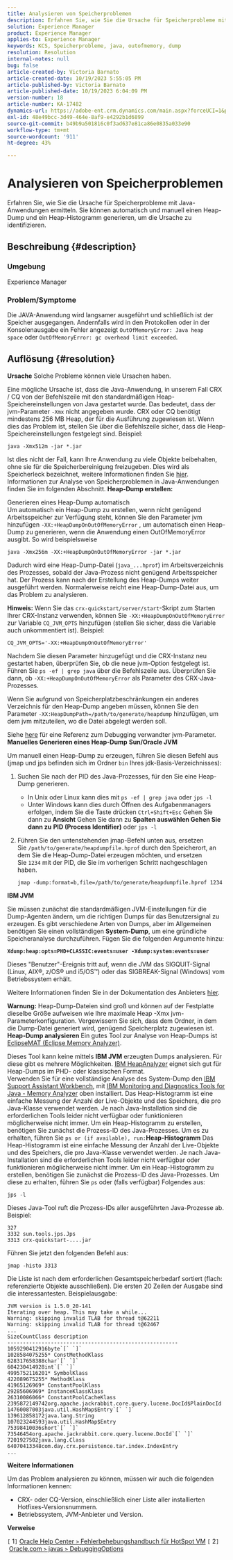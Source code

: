 ```yaml
---
title: Analysieren von Speicherproblemen
description: Erfahren Sie, wie Sie die Ursache für Speicherprobleme mit Java-Anwendungen ermitteln.
solution: Experience Manager
product: Experience Manager
applies-to: Experience Manager
keywords: KCS, Speicherprobleme, java, outofmemory, dump
resolution: Resolution
internal-notes: null
bug: false
article-created-by: Victoria Barnato
article-created-date: 10/19/2023 5:55:05 PM
article-published-by: Victoria Barnato
article-published-date: 10/19/2023 6:04:09 PM
version-number: 18
article-number: KA-17482
dynamics-url: https://adobe-ent.crm.dynamics.com/main.aspx?forceUCI=1&pagetype=entityrecord&etn=knowledgearticle&id=9b3b26a0-a86e-ee11-8df0-6045bd006793
exl-id: 48e49bcc-3d49-464e-8af9-e4292b1d6899
source-git-commit: b49b9a501816c0f3ad637e81ca86e0835a033e90
workflow-type: tm+mt
source-wordcount: '911'
ht-degree: 43%

---
```


# Analysieren von Speicherproblemen


Erfahren Sie, wie Sie die Ursache für Speicherprobleme mit Java-Anwendungen ermitteln. Sie können automatisch und manuell einen Heap-Dump und ein Heap-Histogramm generieren, um die Ursache zu identifizieren.

## Beschreibung {#description}


### <b>Umgebung</b>

Experience Manager



### <b>Problem/Symptome</b>

Die JAVA-Anwendung wird langsamer ausgeführt und schließlich ist der Speicher ausgegangen. Andernfalls wird in den Protokollen oder in der Konsolenausgabe ein Fehler angezeigt `OutOfMemoryError: Java heap space` oder `OutOfMemoryError: gc overhead limit exceeded`.


## Auflösung {#resolution}

<b>Ursache</b>
Solche Probleme können viele Ursachen haben.

Eine mögliche Ursache ist, dass die Java-Anwendung, in unserem Fall CRX / CQ von der Befehlszeile mit den standardmäßigen Heap-Speichereinstellungen von Java gestartet wurde. Das bedeutet, dass der jvm-Parameter `-Xmx` nicht angegeben wurde. CRX oder CQ benötigt mindestens 256 MB Heap, der für die Ausführung zugewiesen ist. Wenn dies das Problem ist, stellen Sie über die Befehlszeile sicher, dass die Heap-Speichereinstellungen festgelegt sind. Beispiel:


```
java -Xmx512m -jar *.jar
```


Ist dies nicht der Fall, kann Ihre Anwendung zu viele Objekte beibehalten, ohne sie für die Speicherbereinigung freizugeben. Dies wird als Speicherleck bezeichnet, weitere Informationen finden Sie [hier](https://docs.oracle.com/javase/7/docs/webnotes/tsg/TSG-VM/html/memleaks.html). Informationen zur Analyse von Speicherproblemen in Java-Anwendungen finden Sie im folgenden Abschnitt.
<b>Heap-Dump erstellen:</b>

Generieren eines Heap-Dump automatisch<br>
Um automatisch ein Heap-Dump zu erstellen, wenn nicht genügend Arbeitsspeicher zur Verfügung steht, können Sie den Parameter jvm hinzufügen `-XX:+HeapDumpOnOutOfMemoryError` , um automatisch einen Heap-Dump zu generieren, wenn die Anwendung einen OutOfMemoryError ausgibt. So wird beispielsweise


```
java -Xmx256m -XX:+HeapDumpOnOutOfMemoryError -jar *.jar
```


Dadurch wird eine Heap-Dump-Datei (`java_...hprof`) im Arbeitsverzeichnis des Prozesses, sobald der Java-Prozess nicht genügend Arbeitsspeicher hat. Der Prozess kann nach der Erstellung des Heap-Dumps weiter ausgeführt werden. Normalerweise reicht eine Heap-Dump-Datei aus, um das Problem zu analysieren.

<b>Hinweis:</b> Wenn Sie das `crx-quickstart/server/start`-Skript zum Starten Ihrer CRX-Instanz verwenden, können Sie `-XX:+HeapDumpOnOutOfMemoryError` zur Variable `CQ_JVM_OPTS` hinzufügen (stellen Sie sicher, dass die Variable auch unkommentiert ist). Beispiel:


```
CQ_JVM_OPTS='-XX:+HeapDumpOnOutOfMemoryError'
```


Nachdem Sie diesen Parameter hinzugefügt und die CRX-Instanz neu gestartet haben, überprüfen Sie, ob die neue jvm-Option festgelegt ist. Führen Sie `ps -ef | grep java` über die Befehlszeile aus. Überprüfen Sie dann, ob `-XX:+HeapDumpOnOutOfMemoryError` als Parameter des CRX-Java-Prozesses.

Wenn Sie aufgrund von Speicherplatzbeschränkungen ein anderes Verzeichnis für den Heap-Dump angeben müssen, können Sie den Parameter `-XX:HeapDumpPath=/path/to/generate/heapdump` hinzufügen, um dem jvm mitzuteilen, wo die Datei abgelegt werden soll.

Siehe [here](https://www.oracle.com/java/technologies/javase/vmoptions-jsp.html#DebuggingOptions) für eine Referenz zum Debugging verwandter jvm-Parameter.
<b>Manuelles Generieren eines Heap-Dump</b>
<b>Sun/Oracle JVM</b>

Um manuell einen Heap-Dump zu erzeugen, führen Sie diesen Befehl aus (jmap und jps befinden sich im Ordner `bin` Ihres jdk-Basis-Verzeichnisses):

1. Suchen Sie nach der PID des Java-Prozesses, für den Sie eine Heap-Dump generieren.
   - In Unix oder Linux kann dies mit `ps -ef | grep java` oder `jps -l`
   - Unter Windows kann dies durch Öffnen des Aufgabenmanagers erfolgen, indem Sie die Taste drücken `Ctrl+Shift+Esc` Gehen Sie dann zu <b>Ansicht</b> Gehen Sie dann zu <b>Spalten auswählen </b><b>Gehen Sie dann zu</b> <b>PID (Process Identifier)</b> oder `jps -l`
2. Führen Sie den untenstehenden jmap-Befehl unten aus, ersetzen Sie `/path/to/generate/heapdumpfile.hprof` durch den Speicherort, an dem Sie die Heap-Dump-Datei erzeugen möchten, und ersetzen Sie `1234` mit der PID, die Sie im vorherigen Schritt nachgeschlagen haben.

   ```
   jmap -dump:format=b,file=/path/to/generate/heapdumpfile.hprof 1234
   ```


<b>IBM JVM</b>

Sie müssen zunächst die standardmäßigen JVM-Einstellungen für die Dump-Agenten ändern, um die richtigen Dumps für das Benutzersignal zu erzeugen. Es gibt verschiedene Arten von Dumps, aber im Allgemeinen benötigen Sie einen vollständigen <b>System-Dump</b>, um eine gründliche Speicheranalyse durchzuführen. Fügen Sie die folgenden Argumente hinzu:

<b>`Xdump:heap:opts=PHD+CLASSIC:events=user -Xdump:system:events=user`</b>

Dieses &quot;Benutzer&quot;-Ereignis tritt auf, wenn die JVM das SIGQUIT-Signal (Linux, AIX®, z/OS® und i5/OS™) oder das SIGBREAK-Signal (Windows) vom Betriebssystem erhält.

Weitere Informationen finden Sie in der Dokumentation des Anbieters [hier](https://www.ibm.com/docs/en/sdk-java-technology?topic=SSYKE2/earlier_releases/earlier_releases.html).

<b>Warnung:</b> Heap-Dump-Dateien sind groß und können auf der Festplatte dieselbe Größe aufweisen wie Ihre maximale Heap -Xmx jvm-Parameterkonfiguration. Vergewissern Sie sich, dass dem Ordner, in dem die Dump-Datei generiert wird, genügend Speicherplatz zugewiesen ist.
<b>Heap-Dump analysieren</b>
Ein gutes Tool zur Analyse von Heap-Dumps ist [EclipseMAT (Eclipse Memory Analyzer)](https://www.eclipse.org/mat/).

Dieses Tool kann keine mittels <b>IBM JVM</b> erzeugten Dumps analysieren. Für diese gibt es mehrere Möglichkeiten. [IBM HeapAnalyzer](https://www.ibm.com/support/pages/ibm-heapanalyzer) eignet sich gut für Heap-Dumps im PHD- oder klassischen Format.
<br>Verwenden Sie für eine vollständige Analyse des System-Dump den [IBM Support Assistant Workbench](https://www.ibm.com/support/pages/node/718131), mit [IBM Monitoring and Diagnostics Tools for Java - Memory Analyzer](https://www.ibm.com/docs/en/ztpf/2019?topic=tools-memory-analyzer) oben installiert. Das Heap-Histogramm ist eine einfache Messung der Anzahl der Live-Objekte und des Speichers, die pro Java-Klasse verwendet werden. Je nach Java-Installation sind die erforderlichen Tools leider nicht verfügbar oder funktionieren möglicherweise nicht immer. Um ein Heap-Histogramm zu erstellen, benötigen Sie zunächst die Prozess-ID des Java-Prozesses. Um es zu erhalten, führen Sie `ps or (if available), run:`<b>Heap-Histogramm</b>
Das Heap-Histogramm ist eine einfache Messung der Anzahl der Live-Objekte und des Speichers, die pro Java-Klasse verwendet werden. Je nach Java-Installation sind die erforderlichen Tools leider nicht verfügbar oder funktionieren möglicherweise nicht immer. Um ein Heap-Histogramm zu erstellen, benötigen Sie zunächst die Prozess-ID des Java-Prozesses. Um diese zu erhalten, führen Sie `ps` oder (falls verfügbar) Folgendes aus:


```
jps -l
```


Dieses Java-Tool ruft die Prozess-IDs aller ausgeführten Java-Prozesse ab. Beispiel:


```
327 
3332 sun.tools.jps.Jps
3313 crx-quickstart-....jar
```


Führen Sie jetzt den folgenden Befehl aus:


```
jmap -histo 3313
```


Die Liste ist nach dem erforderlichen Gesamtspeicherbedarf sortiert (flach: referenzierte Objekte ausschließen). Die ersten 20 Zeilen der Ausgabe sind die interessantesten. Beispielausgabe:


```
JVM version is 1.5.0_20-141
Iterating over heap. This may take a while...
Warning: skipping invalid TLAB for thread t@62211
Warning: skipping invalid TLAB for thread t@62467
...
SizeCountClass description
-------------------------------------------------------
1059290412916byte`[` `]` 
1028584075255* ConstMethodKlass
628317658388char`[` `]` 
604230414928int`[` `]` 
4995752116201* SymbolKlass
422089675255* MethodKlass
41965126969* ConstantPoolKlass
29285606969* InstanceKlassKlass
26310086066* ConstantPoolCacheKlass
2395872149742org.apache.jackrabbit.core.query.lucene.DocId$PlainDocId
14760087003java.util.HashMap$Entry`[` `]` 
139612858172java.lang.String
107023244593java.util.HashMap$Entry
75398410036short`[` `]` 
73546454org.apache.jackrabbit.core.query.lucene.DocId`[` `]` 
7201927502java.lang.Class
64070413348com.day.crx.persistence.tar.index.IndexEntry
...
```


<b>Weitere Informationen</b>

Um das Problem analysieren zu können, müssen wir auch die folgenden Informationen kennen:

- CRX- oder CQ-Version, einschließlich einer Liste aller installierten Hotfixes-Versionsnummern.
- Betriebssystem, JVM-Anbieter und Version.


<b>Verweise</b>

`[` 1`]`  [Oracle Help Center `>`  Fehlerbehebungshandbuch für HotSpot VM](https://docs.oracle.com/javase/7/docs/webnotes/tsg/TSG-VM/html/memleaks.html)
`[` 2`]`  [Oracle.com `>`  javas `>`  DebuggingOptions](https://www.oracle.com/java/technologies/javase/vmoptions-jsp.html#DebuggingOptions)
